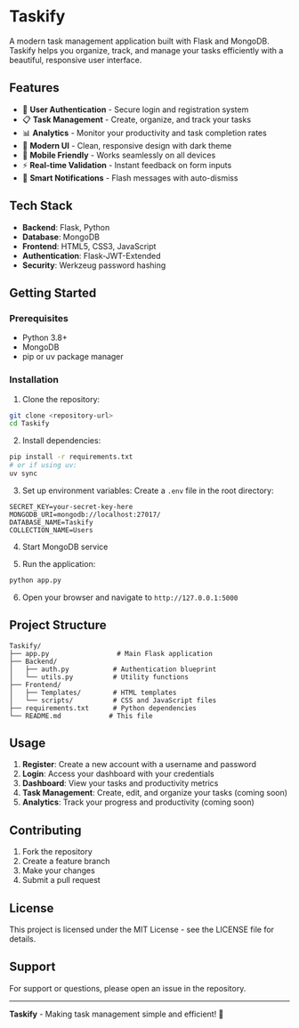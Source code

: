 # Taskify

A modern task management application built with Flask and MongoDB. Taskify helps you organize, track, and manage your tasks efficiently with a beautiful, responsive user interface.

## Features

- 🔐 **User Authentication** - Secure login and registration system
- 📋 **Task Management** - Create, organize, and track your tasks
- 📊 **Analytics** - Monitor your productivity and task completion rates
- 🎨 **Modern UI** - Clean, responsive design with dark theme
- 📱 **Mobile Friendly** - Works seamlessly on all devices
- ⚡ **Real-time Validation** - Instant feedback on form inputs
- 🔔 **Smart Notifications** - Flash messages with auto-dismiss

## Tech Stack

- **Backend**: Flask, Python
- **Database**: MongoDB
- **Frontend**: HTML5, CSS3, JavaScript
- **Authentication**: Flask-JWT-Extended
- **Security**: Werkzeug password hashing

## Getting Started

### Prerequisites

- Python 3.8+
- MongoDB
- pip or uv package manager

### Installation

1. Clone the repository:

```bash
git clone <repository-url>
cd Taskify
```

2. Install dependencies:

```bash
pip install -r requirements.txt
# or if using uv:
uv sync
```

3. Set up environment variables:
   Create a `.env` file in the root directory:

```env
SECRET_KEY=your-secret-key-here
MONGODB_URI=mongodb://localhost:27017/
DATABASE_NAME=Taskify
COLLECTION_NAME=Users
```

4. Start MongoDB service

5. Run the application:

```bash
python app.py
```

6. Open your browser and navigate to `http://127.0.0.1:5000`

## Project Structure

```
Taskify/
├── app.py                 # Main Flask application
├── Backend/
│   ├── auth.py           # Authentication blueprint
│   └── utils.py          # Utility functions
├── Frontend/
│   ├── Templates/        # HTML templates
│   └── scripts/          # CSS and JavaScript files
├── requirements.txt      # Python dependencies
└── README.md            # This file
```

## Usage

1. **Register**: Create a new account with a username and password
2. **Login**: Access your dashboard with your credentials
3. **Dashboard**: View your tasks and productivity metrics
4. **Task Management**: Create, edit, and organize your tasks (coming soon)
5. **Analytics**: Track your progress and productivity (coming soon)

## Contributing

1. Fork the repository
2. Create a feature branch
3. Make your changes
4. Submit a pull request

## License

This project is licensed under the MIT License - see the LICENSE file for details.

## Support

For support or questions, please open an issue in the repository.

---

**Taskify** - Making task management simple and efficient! 🚀
